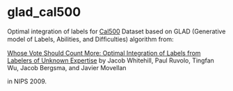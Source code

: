 glad_cal500
===========

Optimal integration of labels for [Cal500](http://cosmal.ucsd.edu/cal/projects/AnnRet/) Dataset based on GLAD (Generative model of Labels, Abilities, and Difﬁculties) algorithm from:

[Whose Vote Should Count More: Optimal Integration of Labels from Labelers of Unknown Expertise](http://mplab.ucsd.edu/~jake/OptimalLabeling.pdf)
by
Jacob Whitehill, Paul Ruvolo, Tingfan Wu, Jacob Bergsma, and Javier Movellan

in NIPS 2009.
